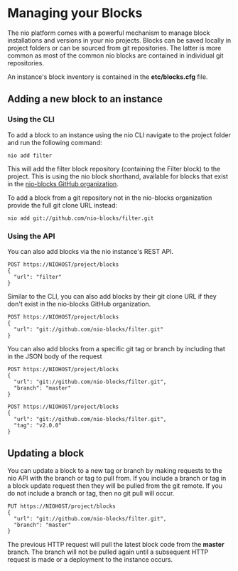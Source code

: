 # Managing your Blocks

The nio platform comes with a powerful mechanism to manage block installations and versions in your nio projects. Blocks can be saved locally in project folders or can be sourced from git repositories. The latter is more common as most of the common nio blocks are contained in individual git repositories.

An instance's block inventory is contained in the **etc/blocks.cfg** file.

## Adding a new block to an instance

### Using the CLI

To add a block to an instance using the nio CLI navigate to the project folder and run the following command:
```
nio add filter
```

This will add the filter block repository (containing the Filter block) to the project. This is using the nio block shorthand, available for blocks that exist in the [nio-blocks GitHub organization](https://github.com/nio-blocks).

To add a block from a git repository not in the nio-blocks organization provide the full git clone URL instead:
```
nio add git://github.com/nio-blocks/filter.git
```

### Using the API

You can also add blocks via the nio instance's REST API.

```
POST https://NIOHOST/project/blocks
{
  "url": "filter"
}
```

Similar to the CLI, you can also add blocks by their git clone URL if they don't exist in the nio-blocks GitHub organization.

```
POST https://NIOHOST/project/blocks
{
  "url": "git://github.com/nio-blocks/filter.git"
}
```

You can also add blocks from a specific git tag or branch by including that in the JSON body of the request
```
POST https://NIOHOST/project/blocks
{
  "url": "git://github.com/nio-blocks/filter.git",
  "branch": "master"
}
```
```
POST https://NIOHOST/project/blocks
{
  "url": "git://github.com/nio-blocks/filter.git",
  "tag": "v2.0.0"
}
```

## Updating a block

You can update a block to a new tag or branch by making requests to the nio API with the branch or tag to pull from. If you include a branch or tag in a block update request then they will be pulled from the git remote. If you do not include a branch or tag, then no git pull will occur.

```
PUT https://NIOHOST/project/blocks
{
  "url": "git://github.com/nio-blocks/filter.git",
  "branch": "master"
}
```

The previous HTTP request will pull the latest block code from the **master** branch. The branch will not be pulled again until a subsequent HTTP request is made or a deployment to the instance occurs.
